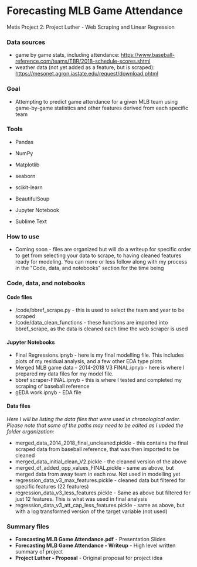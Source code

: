 # Forecasting MLB Game Attendance
Metis Project 2: Project Luther - Web Scraping and Linear Regression



### Data sources

- game by game stats, including attendance: https://www.baseball-reference.com/teams/TBR/2018-schedule-scores.shtml
- weather data (not yet added as a feature, but is scraped): https://mesonet.agron.iastate.edu/request/download.phtml



### Goal

- Attempting to predict game attendance for a given MLB team using game-by-game statistics and other features derived from each specific team



### Tools

- Pandas

- NumPy

- Matplotlib

- seaborn

- scikit-learn

- BeautifulSoup

- Jupyter Notebook

- Sublime Text

  

### How to use

- Coming soon - files are organized but will do a writeup for specific order to get from selecting your data to scrape, to having cleaned features ready for modeling. You can more or less follow along with my process in the "Code, data, and notebooks" section for the time being



###  Code, data, and notebooks

#### Code files

- /code/bbref_scrape.py - this is used to select the team and year to be scraped
- /code/data_clean_functions - these functions are imported into bbref_scrape, as the data is cleaned each time the web scraper is used

#### Jupyter Notebooks

- Final Regressions.ipnyb - here is my final modelling file. This includes plots of my residual analysis, and a few other EDA type plots
- Merged MLB game data - 2014-2018 V3 FINAL.ipnyb - here is where I prepared my data files for my model file.
- bbref scraper-FINAL.ipnyb - this is where I tested and completed my scraping of baseball reference 
- gEDA work.ipnyb - EDA file

#### Data files

*Here I will be listing the data files that were used in chronological order. Please note that some of the paths may need to be edited as I upded the folder organization:*

- merged_data_2014_2018_final_uncleaned.pickle - this contains the final scraped data from baseball reference, that was then imported to be cleaned
- merged_data_initial_clean_V2.pickle - the cleaned version of the above
- merged_df_added_opp_values_FINAL.pickle - same as above, but merged data from away team in each row. Not used in modelling yet
- regression_data_v3_max_features.pickle - cleaned data but filtered for specific features (22 features)
- regression_data_v3_less_features.pickle - Same as above but filtered for just 12 features. This is what was used in final analysis
- regression_data_v3_att_cap_less_features.pickle - same as above, but with a log transformed version of the target variable (not used)



### Summary files

- **Forecasting MLB Game Attendance.pdf** - Presentation Slides
- **Forecasting MLB Game Attendance - Writeup** - High level written summary of project
- **Project Luther - Proposal** - Original proposal for project idea
